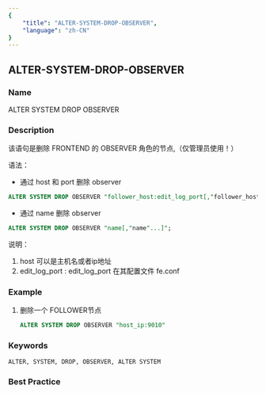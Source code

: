 ```yaml
---
{
    "title": "ALTER-SYSTEM-DROP-OBSERVER",
    "language": "zh-CN"
}
---
```


<!--
Licensed to the Apache Software Foundation (ASF) under one
or more contributor license agreements.  See the NOTICE file
distributed with this work for additional information
regarding copyright ownership.  The ASF licenses this file
to you under the Apache License, Version 2.0 (the
"License"); you may not use this file except in compliance
with the License.  You may obtain a copy of the License at

  http://www.apache.org/licenses/LICENSE-2.0

Unless required by applicable law or agreed to in writing,
software distributed under the License is distributed on an
"AS IS" BASIS, WITHOUT WARRANTIES OR CONDITIONS OF ANY
KIND, either express or implied.  See the License for the
specific language governing permissions and limitations
under the License.
-->

## ALTER-SYSTEM-DROP-OBSERVER

### Name

ALTER SYSTEM DROP OBSERVER

### Description

该语句是删除 FRONTEND 的 OBSERVER 角色的节点,（仅管理员使用！）

语法：

- 通过 host 和 port 删除 observer

```sql
ALTER SYSTEM DROP OBSERVER "follower_host:edit_log_port[,"follower_host:edit_log_port"...]";
```

- 通过 name 删除 observer

```sql
ALTER SYSTEM DROP OBSERVER "name[,"name"...]";
```

说明：

1. host 可以是主机名或者ip地址
2. edit_log_port : edit_log_port 在其配置文件 fe.conf

### Example

1. 删除一个 FOLLOWER节点

   ```sql
   ALTER SYSTEM DROP OBSERVER "host_ip:9010"
   ```
   

### Keywords

    ALTER, SYSTEM, DROP, OBSERVER, ALTER SYSTEM

### Best Practice

